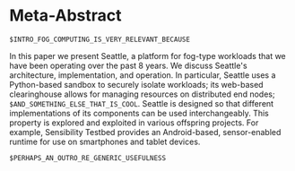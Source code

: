 # Meta-Abstract

`$INTRO_FOG_COMPUTING_IS_VERY_RELEVANT_BECAUSE`

In this paper we present Seattle, a platform for fog-type workloads
that we have been operating over the past 8 years.
We discuss Seattle's architecture, implementation, and operation.
In particular, Seattle uses a Python-based sandbox to securely
isolate workloads; its web-based clearinghouse allows for managing
resources on distributed end nodes; `$AND_SOMETHING_ELSE_THAT_IS_COOL`.
Seattle is designed so that different implementations of its
components can be used interchangeably. This property is explored
and exploited in various offspring projects. For example, Sensibility
Testbed provides an Android-based, sensor-enabled runtime for use
on smartphones and tablet devices.

`$PERHAPS_AN_OUTRO_RE_GENERIC_USEFULNESS`
